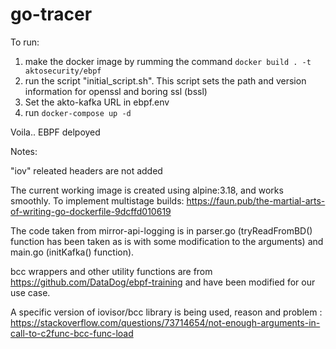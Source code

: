 # go-tracer

To run:
1. make the docker image by rumming the command ```docker build . -t aktosecurity/ebpf```
2. run the script "initial_script.sh". This script sets the path and version information for openssl and boring ssl (bssl)
3. Set the akto-kafka URL in ebpf.env
4. run ```docker-compose up -d```

Voila.. EBPF delpoyed

Notes:

"iov" releated headers are not added 

The current working image is created using alpine:3.18, and works smoothly. 
To implement multistage builds: https://faun.pub/the-martial-arts-of-writing-go-dockerfile-9dcffd010619

The code taken from mirror-api-logging is in parser.go (tryReadFromBD() function has been taken as is with some modification to the arguments) and main.go (initKafka() function).

bcc wrappers and other utility functions are from https://github.com/DataDog/ebpf-training and have been modified for our use case.

A specific version of iovisor/bcc library is being used, reason and problem : https://stackoverflow.com/questions/73714654/not-enough-arguments-in-call-to-c2func-bcc-func-load

